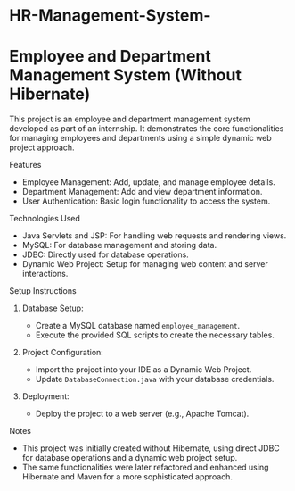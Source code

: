 # HR-Management-System-
 

# Employee and Department Management System (Without Hibernate)

This project is an employee and department management system developed as part of an internship. It demonstrates the core functionalities for managing employees and departments using a simple dynamic web project approach.

Features

- Employee Management: Add, update, and manage employee details.
- Department Management: Add and view department information.
- User Authentication: Basic login functionality to access the system.

Technologies Used

- Java Servlets and JSP: For handling web requests and rendering views.
- MySQL: For database management and storing data.
- JDBC: Directly used for database operations.
- Dynamic Web Project: Setup for managing web content and server interactions.

Setup Instructions

1. Database Setup:
   - Create a MySQL database named `employee_management`.
   - Execute the provided SQL scripts to create the necessary tables.

2. Project Configuration:
   - Import the project into your IDE as a Dynamic Web Project.
   - Update `DatabaseConnection.java` with your database credentials.

3. Deployment:
   - Deploy the project to a web server (e.g., Apache Tomcat).

Notes

- This project was initially created without Hibernate, using direct JDBC for database operations and a dynamic web project setup.
- The same functionalities were later refactored and enhanced using Hibernate and Maven for a more sophisticated approach.
 
